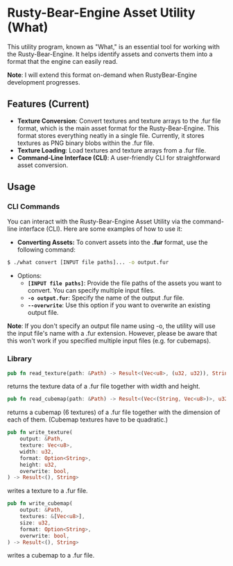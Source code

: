 # Rusty-Bear-Engine Asset Utility (What)
This utility program, known as "What," is an essential tool for working with the Rusty-Bear-Engine. It helps identify assets and converts them into a format that the engine can easily read.

__Note__: I will extend this format on-demand when RustyBear-Engine development progresses. 

## Features (Current)
 - __Texture Conversion__: Convert textures and texture arrays to the .fur file format, which  is the main asset format for the Rusty-Bear-Engine. This format stores everything neatly in a single file. Currently, it stores textures as PNG binary blobs within the .fur file.
 - __Texture Loading__: Load textures and texture arrays from a .fur file.
 - __Command-Line Interface (CLI)__: A user-friendly CLI for straightforward asset conversion.

## Usage
### CLI Commands
You can interact with the Rusty-Bear-Engine Asset Utility via the command-line interface (CLI). Here are some examples of how to use it:

- __Converting Assets:__
To convert assets into the __.fur__ format, use the following command:
```sh
$ ./what convert [INPUT file paths]... -o output.fur
```
- Options:
    - __`[INPUT file paths]`__: Provide the file paths of the assets you want to convert. You can specify multiple input files.
    - __`-o output.fur`__: Specify the name of the output .fur file.
    - __`--overwrite`__: Use this option if you want to overwrite an existing output file.

__Note__: If you don't specify an output file name using -o, the utility will use the input file's name with a .fur extension. However, please be aware that this won't work if you specified multiple input files (e.g. for cubemaps).

### Library

```Rust
pub fn read_texture(path: &Path) -> Result<(Vec<u8>, (u32, u32)), String>
``` 
returns the texture data of a .fur file together with width and height.

```Rust
pub fn read_cubemap(path: &Path) -> Result<(Vec<(String, Vec<u8>)>, u32), String>
``` 
returns a cubemap (6 textures) of a .fur file together with the dimension of each of them. (Cubemap textures have to be quadratic.)

```Rust
pub fn write_texture(
    output: &Path,
    texture: Vec<u8>,
    width: u32,
    format: Option<String>,
    height: u32,
    overwrite: bool,
) -> Result<(), String>
```
writes a texture to a .fur file.

```Rust
pub fn write_cubemap(
    output: &Path,
    textures: &[Vec<u8>],
    size: u32,
    format: Option<String>,
    overwrite: bool,
) -> Result<(), String>
```
writes a cubemap to a .fur file.
